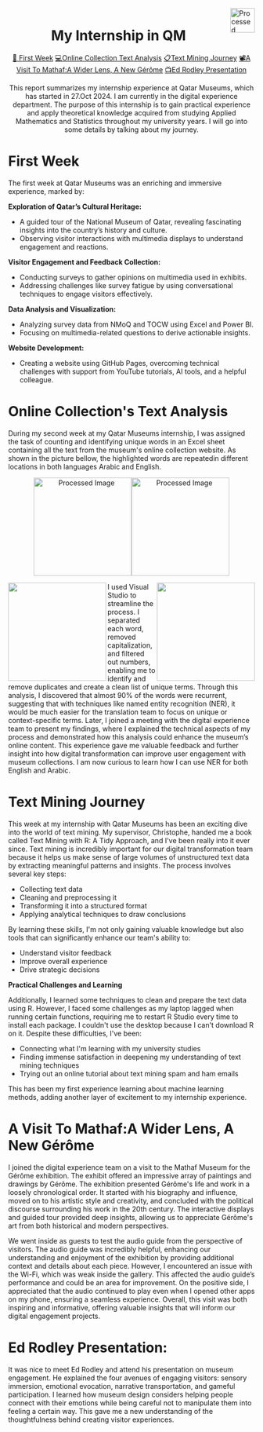 <img src="https://i.ibb.co/kJ99gXz/qm-car-logo-0-0-1.png" align="right" alt="Processed Image" height="50" width="auto"  >
<html>
<body>
  <h1  align="center">My Internship in QM </h1>


<p align="center" > <a href="#W1">&#128150; First Week</a>     <a href="#W2">&#128187;Online Collection Text Analysis</a>     <a href="#W3">&#128203;Text Mining Journey</a>     <a href="#W4">&#128253;A Visit To Mathaf:A Wider Lens, A New Gérôme</a> <a href="#W5">&#128250;Ed Rodley Presentation</a></p>
  

<p align="center">This report summarizes my internship experience at Qatar Museums, which has started in 27.Oct 2024. I am currently in the digital experience department. The purpose of this internship is to gain practical experience and apply theoretical knowledge acquired from studying Applied Mathematics and Statistics throughout my university years. I will go into some details by talking about my journey.</p>
  
<h1  align="Left" id="W1">First Week</h1>
<p>The first week at Qatar Museums was an enriching and immersive experience, marked by:</p>

<p><b>Exploration of Qatar’s Cultural Heritage:</b></p>
<ul>
  <li>	A guided tour of the National Museum of Qatar, revealing fascinating insights into the country’s history and culture.</li>
  <li>	Observing visitor interactions with multimedia displays to understand engagement and reactions.</li>
</ul>
<p><b>Visitor Engagement and Feedback Collection:</b></p>
<ul>
  <li>	Conducting surveys to gather opinions on multimedia used in exhibits.</li>
  <li>	Addressing challenges like survey fatigue by using conversational techniques to engage visitors effectively.</li>
</ul>
<p><b>Data Analysis and Visualization:</b></p>
<ul>
  <li>	Analyzing survey data from NMoQ and TOCW using Excel and Power BI.</li>
  <li>	Focusing on multimedia-related questions to derive actionable insights.</li>
</ul>
<p><b>Website Development:</b></p>
<ul>
  <li>	Creating a website using GitHub Pages, overcoming technical challenges with support from YouTube tutorials, AI tools, and a helpful colleague.</li>
</ul>

<h1 align="Left" id="W2"> Online Collection's Text Analysis </h1>
<p>During my second week at my Qatar Museums internship, I was assigned the task of counting and identifying unique words in an Excel sheet containing all the text from the museum's online collection website. As shown in the picture bellow, the highlighted words are repeatedin different locations in both languages Arabic and English.</p>
<p align="center" ><img align="Center" alt="Processed Image" height="200" width="auto" src="https://i.ibb.co/M9Wx8JS/Screenshot-2024-11-12-085434.png"  ><img  align="Center" alt="Processed Image" height="200" width="auto" src="https://i.ibb.co/7N5KMJN/Screenshot-2024-11-12-093819.png"></p>

<p><img align="left" height="200" width="auto" src="https://i.ibb.co/ZKghqH3/Screenshot-2024-11-12-094657.png" ><img align="right" height="200" width="auto" src="https://i.ibb.co/3WFwGQr/Screenshot-2024-11-12-094911.png" >
  
  I    used  Visual  Studio  to  streamline  the  process. I  separated  each  word,  removed  capitalization, and  filtered  out  numbers,  enabling  me  to  identify  and  remove  duplicates  and  create  a  clean  list  of  unique  terms. Through  this  analysis,  I  discovered  that  almost 90%  of  the  words  were  recurrent,  suggesting  that  with  techniques  like  named  entity  recognition  (NER),  it  would  be  much  easier  for  the  translation  team  to  focus on  unique  or  context-specific  terms.    Later,  I joined  a  meeting  with the digital  experience  team  to  present  my  findings,  where  I  explained  the  technical  aspects  of  my  process  and  demonstrated  how  this  analysis  could  enhance  the  museum’s  online  content.    This  experience  gave  me  valuable  feedback  and  further  insight  into  how digital  transformation  can  improve  user  engagement  with  museum  collections.  I  am  now  curious  to  learn  how  I  can  use  NER  for  both  English  and  Arabic.</p>

<h1 align="left" id="W3" >Text Mining Journey </h1>
<p>This week at my internship with Qatar Museums has been an exciting dive into the world of text mining. My supervisor, Christophe, handed me a book called Text Mining with R: A Tidy Approach, and I've been really into it ever since. Text mining is incredibly important for our digital transformation team because it helps us make sense of large volumes of unstructured text data by extracting meaningful patterns and insights. The process involves several key steps:</p>
<ul>
 <li> Collecting text data</li>
 <li>	Cleaning and preprocessing it</li>
 <li>	Transforming it into a structured format</li>
 <li>	Applying analytical techniques to draw conclusions</li>
</ul>
<p>By learning these skills, I'm not only gaining valuable knowledge but also tools that can significantly enhance our team's ability to:
<ul>
 <li> Understand visitor feedback</li>
 <li>	Improve overall experience</li>
 <li>	Drive strategic decisions</li>
</ul>

<b>Practical Challenges and Learning</b>

Additionally, I learned some techniques to clean and prepare the text data using R. However, I faced some challenges as my laptop lagged when running certain functions, requiring me to restart R Studio every time to install each package. I couldn't use the desktop because I can't download R on it. Despite these difficulties, I've been:
<ul>
<li>	Connecting what I'm learning with my university studies</li>
<li>	Finding immense satisfaction in deepening my understanding of text mining techniques</li>
<li>	Trying out an online tutorial about text mining spam and ham emails</li>
</ul>
  
This has been my first experience learning about machine learning methods, adding another layer of excitement to my internship experience.

<h1 align="left" id="W4">A Visit To Mathaf:A Wider Lens, A New Gérôme</h1>

I joined the digital experience team on a visit to the Mathaf Museum for the Gérôme exhibition. The exhibit offered an impressive array of paintings and drawings by Gérôme. The exhibition presented Gérôme's life and work in a loosely chronological order. It started with his biography and influence, moved on to his artistic style and creativity, and concluded with the political discourse surrounding his work in the 20th century. The interactive displays and guided tour provided deep insights, allowing us to appreciate Gérôme's art from both historical and modern perspectives.

We went inside as guests to test the audio guide from the perspective of visitors. The audio guide was incredibly helpful, enhancing our understanding and enjoyment of the exhibition by providing additional context and details about each piece. However, I encountered an issue with the Wi-Fi, which was weak inside the gallery. This affected the audio guide’s performance and could be an area for improvement. On the positive side, I appreciated that the audio continued to play even when I opened other apps on my phone, ensuring a seamless experience. Overall, this visit was both inspiring and informative, offering valuable insights that will inform our digital engagement projects.
</p>

<h1 align="left" id="W5">Ed Rodley Presentation: </h1>
<p>It was nice to meet Ed Rodley and attend his presentation on museum engagement. He explained the four avenues of engaging visitors: sensory immersion, emotional evocation, narrative transportation, and gameful participation. I learned how museum design considers helping people connect with their emotions while being careful not to manipulate them into feeling a certain way. This gave me a new understanding of the thoughtfulness behind creating visitor experiences.</p>




</body>
</html>






